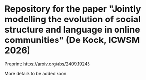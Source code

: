 # Repository for the paper "Jointly modelling the evolution of social structure and language in online communities" (De Kock, ICWSM 2026)

Preprint: https://arxiv.org/abs/2409.19243

More details to be added soon.
